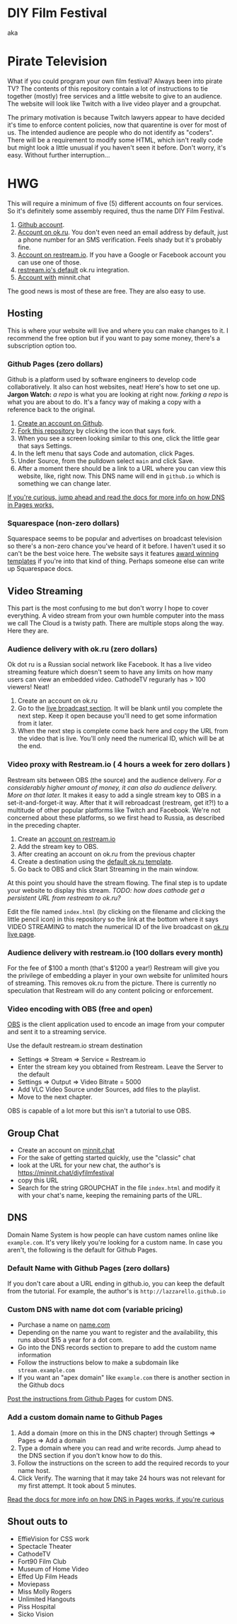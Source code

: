 # DIY Film Festival

aka

# Pirate Television

What if you could program your own film festival? Always been into pirate TV? The contents of this repository contain a lot of instructions to tie together (mostly) free services and a little website to give to an audience. The website will look like Twitch with a live video player and a groupchat.

The primary motivation is because Twitch lawyers appear to have decided it's time to enforce content policies, now that quarentine is over for most of us. The intended audience are people who do not identify as "coders". There will be a requirement to modify some HTML, which isn't really code but might look a little unusual if you haven't seen it before. Don't worry, it's easy. Without further interruption...

# HWG
 
This will require a minimum of five (5) different accounts on four services. So it's definitely some assembly required, thus the name DIY Film Festival.

1. [Github account](https://github.com/signup?ref_cta=Sign+up&ref_loc=header+logged+out&ref_page=%2F&source=header-home).
2. [Account on ok.ru](https://ok.ru/dk?st.cmd=anonymRegistrationEnterPhone). You don't even need an email address by default, just a phone number for an SMS verification. Feels shady but it's probably fine. 
3. [Account on restream.io](https://restream.io/signup). If you have a Google or Facebook account you can use one of those.
4. [restream.io's default](https://support.restream.io/en/articles/834809-connect-ok-ru-to-restream) ok.ru integration.
5. [Account with](https://minnit.chat/register?threesteps) minnit.chat

The good news is most of these are free. They are also easy to use.

## Hosting

This is where your website will live and where you can make changes to it. I recommend the free option but if you want to pay some money, there's a subscription option too.

### Github Pages (zero dollars)

Github is a platform used by software engineers to develop code collaboratively. It also can host websites, neat! Here's how to set one up. **Jargon Watch:** *a repo* is what you are looking at right now. *forking a repo* is what you are about to do. It's a fancy way of making a copy with a reference back to the original.

1. [Create an account on Github](https://github.com/signup?ref_cta=Sign+up&ref_loc=header+logged+out&ref_page=%2F&source=header-home).
2. [Fork this repository](https://github.com/lazzarello/diy-film-festival/fork) by clicking the icon that says fork.
3. When you see a screen looking similar to this one, click the little gear that says Settings.
5. In the left menu that says Code and automation, click Pages.
6. Under Source, from the pulldown select `main` and click Save.
7. After a moment there should be a link to a URL where you can view this website, like, right now. This DNS name will end in `github.io` which is something we can change later.

[ If you're curious, jump ahead and read the docs for more info on how DNS in Pages works,](https://docs.github.com/en/pages/quickstart)


### Squarespace (non-zero dollars)

Squarespace seems to be popular and advertises on broadcast television so there's a non-zero chance you've heard of it before. I haven't used it so can't be the best voice here. The website says it features [award winning templates](https://www.squarespace.com/websites/designer-templates) if you're into that kind of thing. Perhaps someone else can write up Squarespace docs.

## Video Streaming

This part is the most confusing to me but don't worry I hope to cover everything. A video stream from your own humble computer into the mass we call The Cloud is a twisty path. There are multiple stops along the way. Here they are.

### Audience delivery with ok.ru (zero dollars)

Ok dot ru is a Russian social network like Facebook. It has a live video streaming feature which doesn't seem to have any limits on how many users can view an embedded video. CathodeTV regurarly has > 100 viewers! Neat!

1. Create an account on ok.ru
2. Go to the [live broadcast section](https://ok.ru/video/myLives). It will be blank until you complete the next step. Keep it open because you'll need to get some information from it later.
3. When the next step is complete come back here and copy the URL from the video that is live. You'll only need the numerical ID, which will be at the end.
 
### Video proxy with Restream.io ( 4 hours a week for zero dollars )

Restream sits between OBS (the source) and the audience delivery. *For a considerably higher amount of money, it can also do audience delivery. More on that later.* It makes it easy to add a single stream key to OBS in a set-it-and-forget-it way. After that it will rebroadcast (restream, get it?!) to a multitude of other popular platforms like Twitch and Facebook. We're not concerned about these platforms, so we first head to Russia, as described in the preceding chapter.

1. Create an [account on restream.io](https://restream.io/signup)
2. Add the stream key to OBS.
3. After creating an account on ok.ru from the previous chapter
4. Create a destination using the [default ok.ru template](https://support.restream.io/en/articles/834809-connect-ok-ru-to-restream).
5. Go back to OBS and click Start Streaming in the main window.

At this point you should have the stream flowing. The final step is to update your website to display this stream. *TODO: how does cathode get a persistent URL from restream to ok.ru?*

Edit the file named `index.html` (by clicking on the filename and clicking the little pencil icon) in this repository so the link at the bottom where it says VIDEO STREAMING to match the numerical ID of the live broadcast on [ok.ru live page](https://ok.ru/video/myLives).

### Audience delivery with restream.io (100 dollars every month)

For the fee of $100 a month (that's $1200 a year!) Restream will give you the privilege of embedding a player in your own website for unlimited hours of streaming. This removes ok.ru from the picture. There is currently no speculation that Restream will do any content policing or enforcement.

### Video encoding with OBS (free and open)

[OBS](https://obsproject.com/) is the client application used to encode an image from your computer and sent it to a streaming service. 

Use the default restream.io stream destination

* Settings => Stream => Service = Restream.io
* Enter the stream key you obtained from Restream. Leave the Server to the default
* Settings => Output => Video Bitrate = 5000
* Add VLC Video Source under Sources, add files to the playlist.
* Move to the next chapter.

OBS is capable of a lot more but this isn't a tutorial to use OBS.

## Group Chat

* Create an account on [minnit.chat](http://minnit.chat)
* For the sake of getting started quickly, use the "classic" chat
* look at the URL for your new chat, the author's is https://minnit.chat/diyfilmfestival
* copy this URL
* Search for the string GROUPCHAT in the file `index.html` and modify it with your chat's name, keeping the remaining parts of the URL.

## DNS

Domain Name System is how people can have custom names online like `example.com`. It's very likely you're looking for a custom name. In case you aren't, the following is the default for Github Pages.

### Default Name with Github Pages (zero dollars)

If you don't care about a URL ending in github.io, you can keep the default from the tutorial. For example, the author's is `http://lazzarello.github.io`

### Custom DNS with name dot com (variable pricing)

* Purchase a name on [name.com](https://name.com)
* Depending on the name you want to register and the availability, this runs about $15 a year for a dot com.
* Go into the DNS records section to prepare to add the custom name information
* Follow the instructions below to make a subdomain like `stream.example.com`
* If you want an "apex domain" like `example.com` there is another section in the Github docs

[Post the instructions from Github Pages](https://docs.github.com/en/pages/configuring-a-custom-domain-for-your-github-pages-site/managing-a-custom-domain-for-your-github-pages-site#configuring-a-subdomain) for custom DNS.

### Add a custom domain name to Github Pages

1. Add a domain (more on this in the DNS chapter) through Settings => Pages => Add a domain
2. Type a domain where you can read and write records. Jump ahead to the DNS section if you don't know how to do this.
3. Follow the instructions on the screen to add the required records to your name host.
4. Click Verify. The warning that it may take 24 hours was not relevant for my first attempt. It took about 5 minutes.
 
[Read the docs for more info on how DNS in Pages works, if you're curious](https://docs.github.com/en/pages/configuring-a-custom-domain-for-your-github-pages-site/about-custom-domains-and-github-pages)

## Shout outs to

* EffieVision for CSS work
* Spectacle Theater
* CathodeTV
* Fort90 Film Club
* Museum of Home Video
* Effed Up Film Heads
* Moviepass
* Miss Molly Rogers
* Unlimited Hangouts
* Piss Hospital
* Sicko Vision
